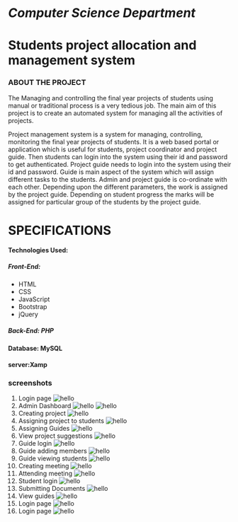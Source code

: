 # _Computer Science Department_

# **Students project allocation and management system**

### **ABOUT THE PROJECT**
  The Managing and controlling the final year projects of students using manual or traditional process is a very tedious job. The main aim of this project is to create an automated system for managing all the activities of projects.
 


Project management system is a system for managing, controlling, monitoring the final year projects of students. It is a web based portal or application which is useful for students, project coordinator and project guide.  Then   students can login into the system using their id and password to get authenticated.  Project guide needs to login into the system using their id and password. Guide is main aspect of the system which will assign different tasks to the students. Admin and project guide is co-ordinate with each other. Depending upon the different parameters, the work is assigned by the project guide. Depending on student progress the marks will be assigned for particular group of the students by the project guide.

# **SPECIFICATIONS**

#### Technologies Used:

##### **Front-End:**
- HTML
- CSS
- JavaScript
- Bootstrap
- jQuery

##### **Back-End: PHP**

#### **Database: MySQL**

#### **server:Xamp**

### screenshots

1. Login page
![hello](/Screenshots/image8.jpeg)
2. Admin Dashboard
![hello](/Screenshots/image12.jpeg)
![hello](/Screenshots/image11.jpeg)
3. Creating project
![hello](/Screenshots/image13.jpeg)
4. Assigning project to students
![hello](/Screenshots/image14.jpeg)
5. Assigning Guides
![hello](/Screenshots/image15.jpeg)
6. View project suggestions
![hello](/Screenshots/image16.jpeg)
7. Guide login
![hello](/Screenshots/image17.jpeg)
8. Guide adding members
![hello](/Screenshots/image20.jpeg)
9. Guide viewing students
![hello](/Screenshots/image22.jpeg)
10. Creating meeting
![hello](/Screenshots/image23.jpeg)
11. Attending meeting
![hello](/Screenshots/image24.jpeg)
12. Student login
![hello](/Screenshots/image25.jpeg)
13. Submitting Documents
![hello](/Screenshots/image26.jpeg)
14. View guides
![hello](/Screenshots/image27.jpeg)
15. Login page
![hello](/Screenshots/image10.jpeg)
16. Login page
![hello](/Screenshots/image12.jpeg)
